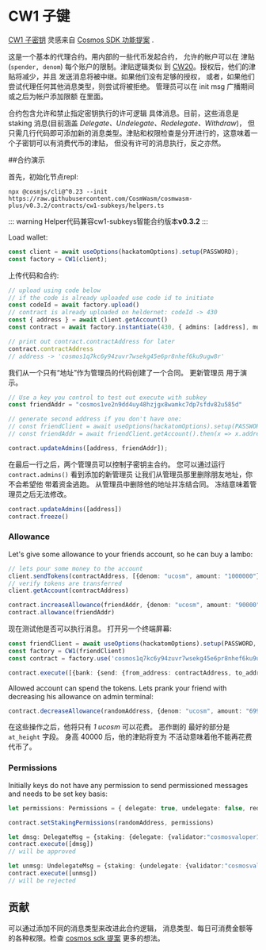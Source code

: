 # CW1 子键

[CW1 子密钥](https://github.com/CosmWasm/cosmwasm-plus/tree/master/contracts/cw1-subkeys)
灵感来自 [Cosmos SDK 功能提案](https://forum.cosmos.network/t/proposal-adding-subkey-feature-to-cosmos-sdk-and-apply-it-to-the-hub/2358) .

这是一个基本的代理合约。用内部的一些代币发起合约，
允许的帐户可以在
津贴(`spender, denom`) 每个账户的限制。津贴逻辑类似
到 [CW20](../cw20/01-spec.md)。授权后，他们的津贴将减少，并且
发送消息将被中继。如果他们没有足够的授权，
或者，如果他们尝试代理任何其他消息类型，则尝试将被拒绝。
管理员可以在 init msg 广播期间或之后为帐户添加限额
在里面。

合约包含允许和禁止指定密钥执行的许可逻辑
具体消息。目前，这些消息是 staking 消息(目前涵盖 _Delegate、Undelegate、Redelegate、Withdraw_)，
但只需几行代码即可添加新的消息类型。津贴和权限检查是分开进行的，这意味着一个子密钥可以有消费代币的津贴，
但没有许可的消息执行，反之亦然。

##合约演示

首先，初始化节点repl:

```shell
npx @cosmjs/cli@^0.23 --init https://raw.githubusercontent.com/CosmWasm/cosmwasm-plus/v0.3.2/contracts/cw1-subkeys/helpers.ts
```

::: warning
Helper代码兼容cw1-subkeys智能合约版本**v0.3.2**
:::

Load wallet:

```ts
const client = await useOptions(hackatomOptions).setup(PASSWORD);
const factory = CW1(client);
```

上传代码和合约:

```ts
// upload using code below
// if the code is already uploaded use code id to initiate
const codeId = await factory.upload()
// contract is already uploaded on heldernet: codeId -> 430
const { address } = await client.getAccount()
const contract = await factory.instantiate(430, { admins: [address], mutable: true}, "My Gift to a Friend")

// print out contract.contractAddress for later
contract.contractAddress
// address -> 'cosmos1q7kc6y94zuvr7wsekg45e6pr8nhef6ku9ugw8r'
```

我们从一个只有“地址”作为管理员的代码创建了一个合同。 更新管理员
用于演示。

```ts
// Use a key you control to test out execute with subkey
const friendAddr = "cosmos1ve2n9dd4uy48hzjgx8wamkc7dp7sfdv82u585d"

// generate second address if you don't have one:
// const friendClient = await useOptions(hackatomOptions).setup(PASSWORD, KEY_FILE);
// const friendAddr = await friendClient.getAccount().then(x => x.address);

contract.updateAdmins([address, friendAddr]);
```

在最后一行之后，两个管理员可以控制子密钥主合约。
您可以通过运行 `contract.admins()` 看到添加的新管理员
让我们从管理员那里删除朋友地址，你不会希望他
带着资金逃跑。 从管理员中删除他的地址并冻结合同。
冻结意味着管理员之后无法修改。

```ts
contract.updateAdmins([address])
contract.freeze()
```

### Allowance

Let's give some allowance to your friends account, so he can buy a lambo:

```ts
// lets pour some money to the account
client.sendTokens(contractAddress, [{denom: "ucosm", amount: "1000000"}])
// verify tokens are transferred
client.getAccount(contractAddress)

contract.increaseAllowance(friendAddr, {denom: "ucosm", amount: "90000"})
contract.allowance(friendAddr)
```

现在测试他是否可以执行消息。 打开另一个终端屏幕:

```ts
const friendClient = await useOptions(hackatomOptions).setup(PASSWORD, KEY_FILE);
const factory = CW1(friendClient)
const contract = factory.use('cosmos1q7kc6y94zuvr7wsekg45e6pr8nhef6ku9ugw8r')

contract.execute([{bank: {send: {from_address: contractAddress, to_address: address, amount: [{denom: "ucosm", amount: "20000"}]}}}])
```

Allowed account can spend the tokens. Lets prank your friend with decreasing
his allowance on admin terminal:

```ts
contract.decreaseAllowance(randomAddress, {denom: "ucosm", amount: "69999"}, { at_height: { height: 40000}})
```

在这些操作之后，他将只有 _1 ucosm_ 可以花费。 恶作剧的
最好的部分是 `at_height` 字段。 身高 40000 后，他的津贴将变为
不活动意味着他不能再花费代币了。

### Permissions

Initially keys do not have any permission to send permissioned messages and needs to be set key basis:

```ts
let permissions: Permissions = { delegate: true, undelegate: false, redelegate: true, withdraw: true}

contract.setStakingPermissions(randomAddress, permissions)

let dmsg: DelegateMsg = {staking: {delegate: {validator:"cosmosvaloper1ez03me7uljk7qerswdp935vlaa4dlu487syyhn", amount:{denom:"ureef",amount:"999"}}}}
contract.execute([dmsg])
// will be approved

let unmsg: UndelegateMsg = {staking: {undelegate: {validator:"cosmosvaloper1ez03me7uljk7qerswdp935vlaa4dlu487syyhn", amount:{denom:"ureef",amount:"999"}}}}
contract.execute([unmsg])
// will be rejected

```

## 贡献

可以通过添加不同的消息类型来改进此合约逻辑，
消息类型、每日可消费金额等的各种权限。检查
[cosmos sdk 提案](https://forum.cosmos.network/t/proposal-adding-subkey-feature-to-cosmos-sdk-and-apply-it-to-the-hub/2358)
更多的想法。
